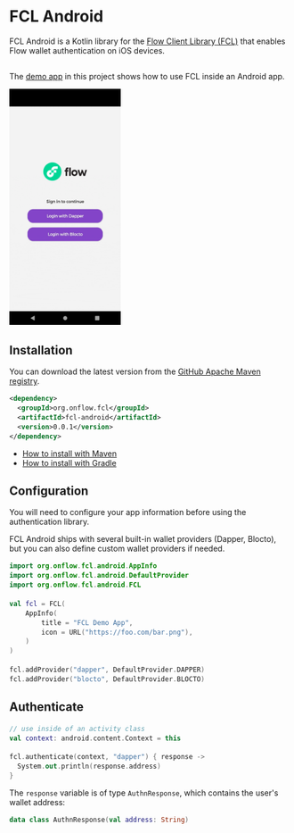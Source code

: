 # FCL Android

FCL Android is a Kotlin library for the [Flow Client Library (FCL)](https://docs.onflow.org/fcl/)
that enables Flow wallet authentication on iOS devices.

##

The [demo app](/app) in this project shows how to use FCL inside an Android app.

<img src="/app/fcl-android-demo-dapper.gif" width="200" />

## Installation

You can download the latest version from the [GitHub Apache Maven registry](https://github.com/onflow/fcl-android/packages).

```xml
<dependency>
  <groupId>org.onflow.fcl</groupId>
  <artifactId>fcl-android</artifactId>
  <version>0.0.1</version>
</dependency>
```

- [How to install with Maven](https://docs.github.com/en/packages/working-with-a-github-packages-registry/working-with-the-apache-maven-registry#installing-a-package)
- [How to install with Gradle](https://docs.github.com/en/packages/working-with-a-github-packages-registry/working-with-the-gradle-registry#using-a-published-package)

## Configuration

You will need to configure your app information before using the authentication library.

FCL Android ships with several built-in wallet providers (Dapper, Blocto),
but you can also define custom wallet providers if needed.

```kotlin
import org.onflow.fcl.android.AppInfo
import org.onflow.fcl.android.DefaultProvider
import org.onflow.fcl.android.FCL

val fcl = FCL(
    AppInfo(
        title = "FCL Demo App",
        icon = URL("https://foo.com/bar.png"),
    )
)

fcl.addProvider("dapper", DefaultProvider.DAPPER)
fcl.addProvider("blocto", DefaultProvider.BLOCTO)
```

## Authenticate 

```kotlin
// use inside of an activity class
val context: android.content.Context = this

fcl.authenticate(context, "dapper") { response ->
  System.out.println(response.address)
}
```

The `response` variable is of type `AuthnResponse`, which contains the user's wallet address:

```kotlin
data class AuthnResponse(val address: String)
```
